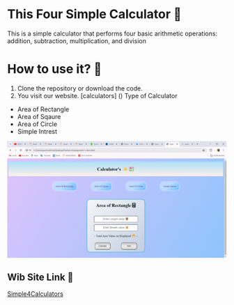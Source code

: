 # This Four Simple Calculator 🧮
This is a simple calculator that performs four basic arithmetic operations: addition, subtraction, multiplication, and division
# How to use it?  🤔
1. Clone the repository or download the code.
2. You visit our website.
[calculators]
()
Type of Calculator
- Area of Rectangle
- Area of Sqaure 
- Area of Circle
- Simple Intrest

![Four-Calculator's](Calculator.png)
## Wib Site Link 🎉
[Simple4Calculators](https://simple4calculator.netlify.app/)